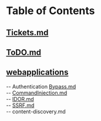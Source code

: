 # Table of Contents<br>
## [Tickets.md](https://github.com/cse001/Programming/tree/main/Tickets.md)<br>
## [ToDO.md](https://github.com/cse001/Programming/tree/main/ToDO.md)<br>
## [webapplications](https://github.com/cse001/Programming/tree/main/webapplications)<br>
-- Authentication [Bypass.md](https://github.com/cse001/Programming/tree/main/Bypass.md)<br>
-- [CommandInjection.md](https://github.com/cse001/Programming/tree/main/webapplications/CommandInjection.md)<br>
-- [IDOR.md](https://github.com/cse001/Programming/tree/main/webapplications/IDOR.md)<br>
-- [SSRF.md](https://github.com/cse001/Programming/tree/main/webapplications/SSRF.md)<br>
-- content-discovery.md<br>
